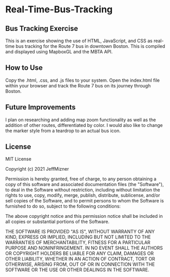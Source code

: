 # Real-Time-Bus-Tracking
## Bus Tracking Exercise
This is an exercise showing the use of HTML, JavaScript, and CSS as real-time bus tracking for the Route 7 bus in downtown Boston. This is compiled and displayed using MapboxGL and the MBTA API. 

## How to Use
Copy the .html, .css, and .js files to your system. Open the index.html file within your browser and track the Route 7 bus on its journey through Boston.

## Future Improvements
I plan on researching and adding map zoom functionality as well as the addition of other routes, differentiated by color. I would also like to change the marker style from a teardrop to an actual bus icon.

## License
MIT License

Copyright (c) 2021 JeffMizner

Permission is hereby granted, free of charge, to any person obtaining a copy
of this software and associated documentation files (the "Software"), to deal
in the Software without restriction, including without limitation the rights
to use, copy, modify, merge, publish, distribute, sublicense, and/or sell
copies of the Software, and to permit persons to whom the Software is
furnished to do so, subject to the following conditions:

The above copyright notice and this permission notice shall be included in all
copies or substantial portions of the Software.

THE SOFTWARE IS PROVIDED "AS IS", WITHOUT WARRANTY OF ANY KIND, EXPRESS OR
IMPLIED, INCLUDING BUT NOT LIMITED TO THE WARRANTIES OF MERCHANTABILITY,
FITNESS FOR A PARTICULAR PURPOSE AND NONINFRINGEMENT. IN NO EVENT SHALL THE
AUTHORS OR COPYRIGHT HOLDERS BE LIABLE FOR ANY CLAIM, DAMAGES OR OTHER
LIABILITY, WHETHER IN AN ACTION OF CONTRACT, TORT OR OTHERWISE, ARISING FROM,
OUT OF OR IN CONNECTION WITH THE SOFTWARE OR THE USE OR OTHER DEALINGS IN THE
SOFTWARE.
